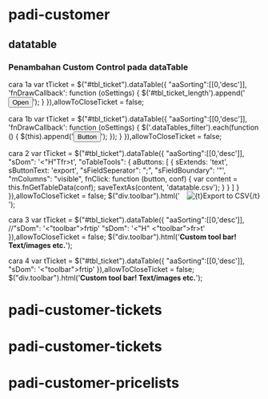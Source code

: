 # padi-customer

## datatable

### Penambahan Custom Control pada dataTable
cara 1a
var tTicket = $("#tbl_ticket").dataTable({
	"aaSorting":[[0,'desc']],
	 'fnDrawCallback': function (oSettings) {
		$('#tbl_ticket_length').append('<button class="btn btn-primary">Open</button>');
	 }
}),allowToCloseTicket = false;

cara 1b
var tTicket = $("#tbl_ticket").dataTable({
	"aaSorting":[[0,'desc']],
	 'fnDrawCallback': function (oSettings) {
		$('.dataTables_filter').each(function () {
			$(this).append('<button class="btn btn-default mr-xs pull-right" type="button">Button</button>');
		});
	 }
}),allowToCloseTicket = false;

cara 2
var tTicket = $("#tbl_ticket").dataTable({
	"aaSorting":[[0,'desc']],
	"sDom": '<"H"Tfr>t',
	"oTableTools": {
		aButtons: [
		{
			sExtends: 'text',
			sButtonText: 'export',
			"sFieldSeperator": ";",
			"sFieldBoundary": '"',
			"mColumns": "visible",
			fnClick: function (button, conf) {
			var content = this.fnGetTableData(conf);
			saveTextAs(content, 'datatable.csv');
		}
		}
		]
	}
}),allowToCloseTicket = false;
$("div.toolbar").html('<span style="margin-left: 1em;"><img src="images/b_export_xls.gif" title="{t}Export to CSV{/t}" /></span>');

cara 3 
var tTicket = $("#tbl_ticket").dataTable({
	"aaSorting":[[0,'desc']],
	//"sDom": '<"toolbar">frtip'
	"sDom": '<"H" <"toolbar">fr>t'
}),allowToCloseTicket = false;
$("div.toolbar").html('<b>Custom tool bar! Text/images etc.</b>');


cara 4 
var tTicket = $("#tbl_ticket").dataTable({
	"aaSorting":[[0,'desc']],
	"sDom": '<"toolbar">frtip'
}),allowToCloseTicket = false;
$("div.toolbar").html('<b>Custom tool bar! Text/images etc.</b>');
# padi-customer-tickets
# padi-customer-tickets
# padi-customer-pricelists
